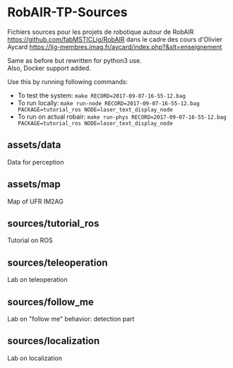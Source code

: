 # RobAIR-TP-Sources

Fichiers sources pour les projets de robotique autour de RobAIR https://github.com/fabMSTICLig/RobAIR dans le cadre des cours d'Olivier Aycard https://lig-membres.imag.fr/aycard/index.php?&slt=enseignement

Same as before but rewritten for python3 use.  
Also, Docker support added.

Use this by running following commands:
- To test the system: `make RECORD=2017-09-07-16-55-12.bag`
- To run locally: `make run-node RECORD=2017-09-07-16-55-12.bag PACKAGE=tutorial_ros NODE=laser_text_display_node`
- To run on actual robair: `make run-phys RECORD=2017-09-07-16-55-12.bag PACKAGE=tutorial_ros NODE=laser_text_display_node`

## assets/data
Data for perception

## assets/map
Map of UFR IM2AG

## sources/tutorial_ros
Tutorial on ROS

## sources/teleoperation
Lab on teleoperation

## sources/follow_me
Lab on "follow me" behavior: detection part

## sources/localization
Lab on localization
